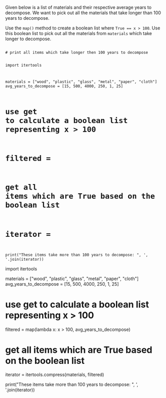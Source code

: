 Given below is a list of materials and their respective average years to decompose. We want to pick out all the materials that take longer than 100 years to decompose.

Use the `map()` method to create a boolean list where `True == x > 100`.  Use this boolean list to pick out all the materials from `materials` which take longer to decompose.


<codeblock language="python" type="exercise" testMode="fixedInput">
<code>
# print all items which take longer then 100 years to decompose

import itertools

materials = ["wood", "plastic", "glass", "metal", "paper", "cloth"]
avg_years_to_decompose = [15, 500, 4000, 250, 1, 25]

# use get to calculate a boolean list representing x > 100
# filtered = 

# get all items which are True based on the boolean list
# iterator = 

print("These items take more than 100 years to decompose: ", ', '.join(iterator))
</code>

<solution>
import itertools

materials = ["wood", "plastic", "glass", "metal", "paper", "cloth"]
avg_years_to_decompose = [15, 500, 4000, 250, 1, 25]

# use get to calculate a boolean list representing x > 100
filtered = map(lambda x: x > 100, avg_years_to_decompose)

# get all items which are True based on the boolean list
iterator = itertools.compress(materials, filtered)

print("These items take more than 100 years to decompose: ", ', '.join(iterator))
</solution>
</codeblock>